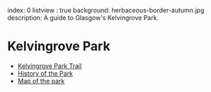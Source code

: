 index: 0
listview : true
background: herbaceous-border-autumn.jpg
description: A guide to Glasgow's Kelvingrove Park.

# Kelvingrove Park

* [Kelvingrove Park Trail](tour:kelvingrove-park-trail)
* [History of the Park](page:200)
* [Map of the park](map:default-map)
